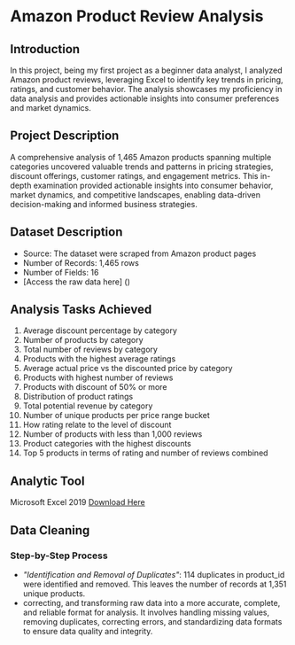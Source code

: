 # Amazon Product Review Analysis
## Introduction
In this project, being my first project as a beginner data analyst, I analyzed Amazon product reviews, leveraging Excel to identify key trends in pricing, ratings, and customer behavior. The analysis showcases my proficiency in data analysis and provides actionable insights into consumer preferences and market dynamics.
## Project Description
A comprehensive analysis of 1,465 Amazon products spanning multiple categories uncovered valuable trends and patterns in pricing strategies, discount offerings, customer ratings, and engagement metrics. This in-depth examination provided actionable insights into consumer behavior, market dynamics, and competitive landscapes, enabling data-driven decision-making and informed business strategies.

## Dataset Description
-  Source: The dataset were scraped from Amazon product pages
-  Number of Records: 1,465 rows
-  Number of Fields: 16
-  [Access the raw data here] ()

## Analysis Tasks Achieved

1. Average discount percentage by category
2. Number of products by category
3. Total number of reviews by category
4.  Products with the highest average ratings
5. Average actual price vs the discounted price by category
6. Products with highest number of reviews
7. Products with discount of 50% or more
8. Distribution of product ratings 
9. Total potential revenue by category
10. Number of unique products per price range bucket
11. How rating relate to the level of discount
12. Number of products with less than 1,000 reviews
13. Product categories with the highest discounts
14. Top 5 products in terms of rating and number of reviews combined

## Analytic Tool
Microsoft Excel 2019 [Download Here](https://microsoft-office-2019.en.uptodown.com/windows)

## Data Cleaning
### Step-by-Step Process
-  *"Identification and Removal of Duplicates"*: 114 duplicates in product_id were identified and removed. This leaves the number of records at 1,351 unique products.
-   correcting, and transforming raw data into a more accurate, complete, and reliable format for analysis. It involves handling missing values, removing duplicates, correcting errors, and standardizing data formats to ensure data quality and integrity.
